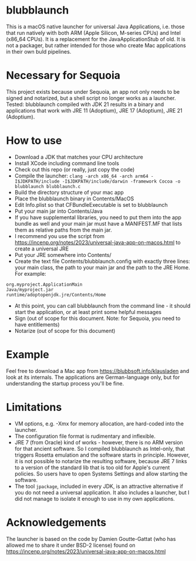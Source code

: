 # blubblaunch
This is a macOS native launcher for universal Java Applications, i.e. those that run natively with both ARM (Apple Silicon, M-series CPUs) and Intel (x86_64 CPUs). It is a replacement for the JavaApplicationStub of old. It is not a packager, but rather intended for those who create Mac applications in their own buld pipelines.

# Necessary for Sequoia
This project exists because under Sequoia, an app not only needs to be signed and notarized, but a shell script no longer works as a launcher. Tested: blubblaunch compiled with JDK 21 results in a binary and applications that work with JRE 11 (Adoptium), JRE 17 (Adoptium), JRE 21 (Adoptium).

# How to use
* Download a JDK that matches your CPU architecture
* Install XCode including command line tools
* Check out this repo (or really, just copy the code)
* Compile the launcher:
`clang -arch x86_64 -arch arm64 -I$JDKPATH/include -I$JDKPATH/include/darwin -framework Cocoa -o blubblaunch blubblaunch.c`
* Build the directory structure of your mac app
* Place the blubblaunch binary in Contents/MacOS
* Edit Info.plist so that CFBundleExecutable is set to blubblaunch
* Put your main jar into Contents/Java
* If you have supplemental libraries, you need to put them into the app bundle as well and your main jar must have a MANIFEST.MF that lists them as relative paths from the main jar.
* I recommend you use the script from https://incenp.org/notes/2023/universal-java-app-on-macos.html to create a universal JRE
* Put your JRE somewhere into Contents/
* Create the text file Contents/blubblaunch.config with exactly three lines: your main class, the path to your main jar and the path to the JRE Home. For example:
```
org.myproject.ApplicationMain
Java/myproject.jar
runtime/adoptopenjdk.jre/Contents/Home
```
* At this point, you can call blubblaunch from the command line - it should start the application, or at least print some helpful messages
* Sign (out of scope for this document. Note: for Sequoia, you need to have entitlements)
* Notarize (out of scope for this document)

# Example
Feel free to download a Mac app from https://blubbsoft.info/klausladen and look at its internals. The applications are German-language only, but for understanding the startup process you'll be fine.

# Limitations
* VM options, e.g. -Xmx for memory allocation, are hard-coded into the launcher.
* The configuration file format is rudimentary and inflexible.
* JRE 7 (from Oracle) kind of works - however, there is no ARM version for that ancient software. So I compiled blubblaunch as Intel-only, that triggers Rosetta emulation and the software starts in principle. However, it is not possible to notarize the resulting software, because JRE 7 links to a version of the standard lib that is too old for Apple's current policies. So users have to open Systems Settings and allow starting the software.
* The tool `jpackage`, included in every JDK, is an attractive alternative if you do not need a universal application. It also includes a launcher, but I did not manage to isolate it enough to use in my own applications.

# Acknowledgements
The launcher is based on the code by Damien Goutte-Gattat (who has allowed me to share it under BSD-2 license) found on https://incenp.org/notes/2023/universal-java-app-on-macos.html
